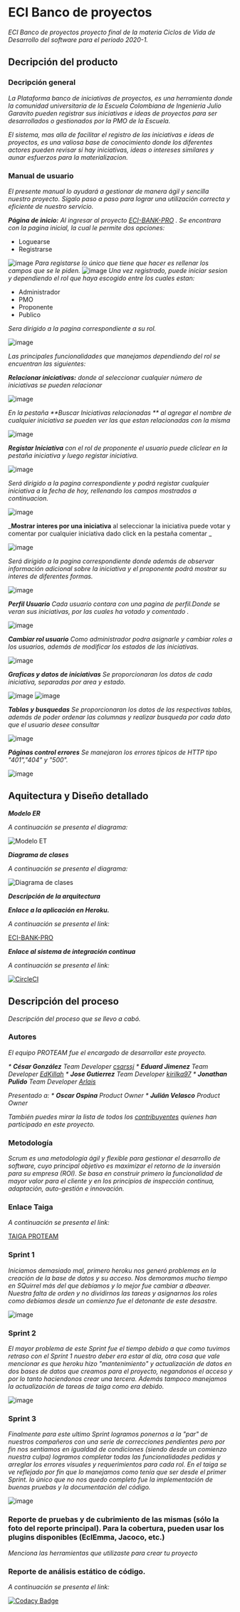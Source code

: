 # ECI Banco de proyectos
_ECI Banco de proyectos proyecto final de la materia Ciclos de Vida de Desarrollo del software para el periodo 2020-1._

## Decripción del producto

### Decripción general

_La Plataforma banco de iniciativas de proyectos, es una herramienta donde la comunidad universitaria de la Escuela Colombiana de Ingenieria Julio Garavito pueden registrar sus iniciativas e ideas de proyectos para ser desarrollados o gestionados por la PMO de la Escuela._

_El sistema, mas alla de facilitar el registro de las iniciativas e ideas de proyectos, es una valiosa base de conocimiento donde los diferentes actores pueden revisar si hay iniciativas, ideas o intereses similares y aunar esfuerzos para la materializacion._

### Manual de usuario

_El presente manual lo ayudará a gestionar de manera ágil y sencilla nuestro proyecto. 
Sígalo paso a paso para lograr una utilización correcta y eficiente de nuestro servicio._

_**Página de inicio:** Al ingresar al proyecto [ECI-BANK-PRO](https://eci-bank-pro.herokuapp.com/faces/login.xhtml) ._
_Se encontrara con la pagina inicial, la cual le permite dos opciones:_

* Loguearse
* Registrarse

![image](https://raw.githubusercontent.com/2020-1-PROYCVDS-PROTEAM/PROTEAM/master/Imagenes/Inicio.png)
_Para registarse lo único que tiene que hacer es rellenar los campos que se le piden._
![image](https://raw.githubusercontent.com/2020-1-PROYCVDS-PROTEAM/PROTEAM/master/Imagenes/Registro.png)
_Una vez registrado, puede iniciar sesion y dependiendo el rol que haya escogido entre los cuales estan:_

* Administrador
* PMO
* Proponente
* Publico

_Sera dirigido a la pagina correspondiente a su rol._

![image](https://raw.githubusercontent.com/2020-1-PROYCVDS-PROTEAM/PROTEAM/master/Imagenes/PaginaRol.png)

_Las principales funcionalidades que manejamos dependiendo del rol se encuentran las siguientes:_

_**Relacionar iniciativas:** donde al seleccionar cualquier número de iniciativas se pueden relacionar_

![image](https://raw.githubusercontent.com/2020-1-PROYCVDS-PROTEAM/PROTEAM/master/Imagenes/Relacionar.png)

_En la pestaña **Buscar Iniciativas relacionadas ** al agregar el nombre de cualquier iniciativa se pueden ver las que estan relacionadas con la misma_

![image](https://raw.githubusercontent.com/2020-1-PROYCVDS-PROTEAM/PROTEAM/master/Imagenes/BuscarR.png)

_**Registar Iniciativa** con el rol de proponente el usuario puede cliclear en la pestaña iniciativa y luego registar iniciativa._

![image](https://raw.githubusercontent.com/2020-1-PROYCVDS-PROTEAM/PROTEAM/master/Imagenes/RegistrarIni1.png)

_Será dirigido a la pagina correspondiente y podrá registar cualquier iniciativa a la fecha de hoy, rellenando los campos mostrados a continuacion._

![image](https://raw.githubusercontent.com/2020-1-PROYCVDS-PROTEAM/PROTEAM/master/Imagenes/RegistrarIni2.png)

_**Mostrar interes por una iniciativa** al seleccionar la iniciativa puede votar y comentar por cualquier iniciativa dado click en la pestaña comentar _

![image](https://raw.githubusercontent.com/2020-1-PROYCVDS-PROTEAM/PROTEAM/master/Imagenes/Voto.png)

_Será dirigido a la pagina correspondiente donde además de observar información adicional sobre la iniciativa y el proponente podrá mostrar su interes de diferentes formas._

![image](https://raw.githubusercontent.com/2020-1-PROYCVDS-PROTEAM/PROTEAM/master/Imagenes/Comentar.png)

_**Perfil Usuario** Cada usuario contara con una pagina de perfil.Donde se veran sus iniciativas, por las cuales ha votado y comentado ._

![image](https://raw.githubusercontent.com/2020-1-PROYCVDS-PROTEAM/PROTEAM/master/Imagenes/Perfil.png)

_**Cambiar rol usuario** Como administrador podra asignarle y cambiar roles a los usuarios, además de modificar los estados de las iniciativas._

![image](https://raw.githubusercontent.com/2020-1-PROYCVDS-PROTEAM/PROTEAM/master/Imagenes/Rol.png)	

_**Graficas y datos de iniciativas** Se proporcionaran los datos de cada iniciativa, separadas por area y estado._

![image](https://raw.githubusercontent.com/2020-1-PROYCVDS-PROTEAM/PROTEAM/master/Imagenes/Grafica1.png)
![image](https://raw.githubusercontent.com/2020-1-PROYCVDS-PROTEAM/PROTEAM/master/Imagenes/Grafica2.png)

_**Tablas y busquedas** Se proporcionaran los datos de las respectivas tablas, además de poder ordenar las columnas y realizar busqueda por cada dato que el usuario desee consultar_

![image](https://raw.githubusercontent.com/2020-1-PROYCVDS-PROTEAM/PROTEAM/master/Imagenes/TablasB.png)

_**Páginas control errores** Se manejaron los errores típicos de HTTP tipo "401","404" y "500"._

![image](https://raw.githubusercontent.com/2020-1-PROYCVDS-PROTEAM/PROTEAM/master/Imagenes/Error1.png)



## Aquitectura y Diseño detallado

_**Modelo ER**_

_A continuación se presenta el diagrama:_

![Modelo ET](https://raw.githubusercontent.com/2020-1-PROYCVDS-PROTEAM/PROTEAM/master/Imagenes/ModeloER.png)

_**Diagrama de clases**_

_A continuación se presenta el diagrama:_

![Diagrama de clases ](https://raw.githubusercontent.com/2020-1-PROYCVDS-PROTEAM/PROTEAM/master/Imagenes/DiagramaClass.png)

_**Descripción de la arquitectura**_




_**Enlace a la aplicación en Heroku.**_

_A continuación se presenta el link:_

[ECI-BANK-PRO](https://eci-bank-pro.herokuapp.com/faces/login.xhtml)

_**Enlace al sistema de integración continua**_

_A continuación se presenta el link:_

[![CircleCI](https://circleci.com/gh/2020-1-PROYCVDS-PROTEAM/PROTEAM.svg?style=svg)](https://circleci.com/gh/2020-1-PROYCVDS-PROTEAM/PROTEAM)



## Descripción del proceso

_Descripción del proceso que se llevo a cabó._

### Autores 

_El equipo PROTEAM fue el encargado de desarrollar este proyecto._

_* **César González**  *Team Developer*  [csarssj](https://github.com/csarssj)_
_* **Eduard Jimenez**  *Team Developer*  [EdKillah](https://github.com/EdKillah)_
_* **Jose Gutierrez**  *Team Developer*  [kirilka97](https://github.com/kirilka97)_
_* **Jonathan Pulido**  *Team Developer*  [Arlais](https://github.com/Arlais)_

_Presentado a:_
_* **Oscar Ospina** *Product Owner*_
_* **Julián Velasco** *Product Owner*_

_También puedes mirar la lista de todos los [contribuyentes](https://github.com/2020-1-PROYCVDS-PROTEAM/PROTEAM/graphs/contributors) quíenes han participado en este proyecto._

### Metodología

_Scrum es una metodología ágil y flexible para gestionar el desarrollo de software, cuyo principal objetivo es maximizar el retorno de la inversión para su empresa (ROI). Se basa en construir primero la funcionalidad de mayor valor para el cliente y en los principios de inspección continua, adaptación, auto-gestión e innovación._


### Enlace Taiga

_A continuación se presenta el link:_

[TAIGA PROTEAM](https://tree.taiga.io/project/csarssj-plataforma-banco-de-iniciativas-de-proyectos/backlog)

### Sprint 1

_Iniciamos demasiado mal, primero heroku nos generó problemas en la creación de la base de datos y su acceso. Nos demoramos mucho tiempo en SQuirrel
más del que debíamos y lo mejor fue cambiar a dbeaver. Nuestra falta de orden y no dividirnos las tareas y asignarnos los roles como debíamos desde un comienzo
fue el detonante de este desastre._

![image](https://raw.githubusercontent.com/2020-1-PROYCVDS-PROTEAM/PROTEAM/master/Imagenes/Sprint1.png)

### Sprint 2

_El mayor problema de este Sprint fue el tiempo debido a que como tuvimos retraso con el Sprint 1 nuestro deber era estar al día, otra cosa que vale mencionar es 
que heroku hizo "mantenimiento" y actualización de datos en dos bases de datos que creamos para el proyecto, negandonos el acceso y por lo tanto haciendonos crear una tercera.
Además tampoco manejamos la actualización de tareas de taiga como era debido._

![image](https://raw.githubusercontent.com/2020-1-PROYCVDS-PROTEAM/PROTEAM/master/Imagenes/Sprint2.png)

### Sprint 3

_Finalmente para este ultimo Sprint logramos ponernos a la "par" de nuestros compañeros con una serie de correcciones pendientes pero por fin nos sentiamos en igualdad de condiciones
(siendo desde un comienzo nuestra culpa) logramos completar todas las funcionalidades pedidas y arreglar los errores visuales y requerimientos para cada rol. En el taiga se ve reflejado
por fin que lo manejamos como tenía que ser desde el primer Sprint. lo único que no nos quedo completo fue la implementación de buenas pruebas y la documentación del código._

![image](https://raw.githubusercontent.com/2020-1-PROYCVDS-PROTEAM/PROTEAM/master/Imagenes/Sprint3.png)

### Reporte de pruebas y de cubrimiento de las mismas (sólo la foto del reporte principal). Para la cobertura, pueden usar los plugins disponibles (EclEmma, Jacoco, etc.)

_Menciona las herramientas que utilizaste para crear tu proyecto_

### Reporte de análisis estático de código.

_A continuación se presenta el link:_

[![Codacy Badge](https://api.codacy.com/project/badge/Grade/baf8244e49784d8799ab8bccba65d7b5)](https://www.codacy.com/gh/2020-1-PROYCVDS-PROTEAM/PROTEAM?utm_source=github.com&amp;utm_medium=referral&amp;utm_content=2020-1-PROYCVDS-PROTEAM/PROTEAM&amp;utm_campaign=Badge_Grade)

